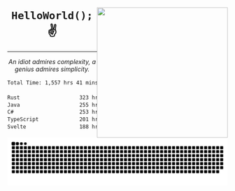 <div text-align="center">
    <img src="https://i.imgur.com/h1q15Kt.gife" align="right" width="299" height="299">
    <h1 align="center"><code>HelloWorld();</code> ✌️</h1>
    <hr>
    <p align="center"><i>An idiot admires complexity, a genius admires simplicity.</i></p>
</div>

<!--START_SECTION:waka-->

```txt
Total Time: 1,557 hrs 41 mins

Rust                   323 hrs 38 mins █████░░░░░░░░░░░░░░░░░░░░   19.50 %
Java                   255 hrs 38 mins ████░░░░░░░░░░░░░░░░░░░░░   15.40 %
C#                     253 hrs 6 mins  ███▓░░░░░░░░░░░░░░░░░░░░░   15.25 %
TypeScript             201 hrs 8 mins  ███░░░░░░░░░░░░░░░░░░░░░░   12.12 %
Svelte                 188 hrs 10 mins ███░░░░░░░░░░░░░░░░░░░░░░   11.34 %
```

<!--END_SECTION:waka-->

<picture>
  <source media="(prefers-color-scheme: dark)" srcset="https://raw.githubusercontent.com/Somfic/Somfic/main/github-contribution-grid-snake-dark.svg">
  <source media="(prefers-color-scheme: light)" srcset="https://raw.githubusercontent.com/Somfic/Somfic/main/github-contribution-grid-snake.svg">
  <img alt="github contribution grid snake animation" src="https://raw.githubusercontent.com/Somfic/Somfic/main/github-contribution-grid-snake.svg">
</picture>
